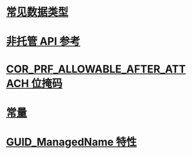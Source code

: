 # [常见数据类型](common-data-types-unmanaged-api-reference.md)
# [非托管 API 参考](index.md)
# [COR_PRF_ALLOWABLE_AFTER_ATTACH 位掩码](cor-prf-allowable-after-attach-bitmask.md)
# [常量](constants-unmanaged-api-reference.md)
# [GUID_ManagedName 特性](guid-managedname-attribute.md)
